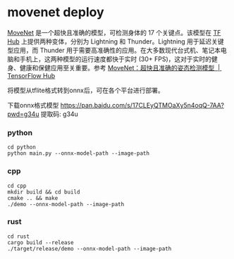 # movenet deploy

[MoveNet](https://t.co/QpfnVL0YYI?amp=1) 是一个超快且准确的模型，可检测身体的 17 个关键点。该模型在 [TF Hub](https://tfhub.dev/s?q=movenet) 上提供两种变体，分别为 Lightning 和 Thunder。Lightning 用于延迟关键型应用，而 Thunder 用于需要高准确性的应用。在大多数现代台式机、笔记本电脑和手机上，这两种模型的运行速度都快于实时 (30+ FPS)，这对于实时的健身、健康和保健应用至关重要。参考 [MoveNet：超快且准确的姿态检测模型 &nbsp;|&nbsp; TensorFlow Hub](https://www.tensorflow.org/hub/tutorials/movenet?hl=zh-cn)

将模型从tflite格式转到onnx后，可在各个平台进行部署。

下载onnx格式模型  https://pan.baidu.com/s/17CLEyQTMOaXy5n4oqQ-7AA?pwd=g34u 提取码: g34u

### python

```shell
cd python
python main.py --onnx-model-path --image-path
```

### cpp

```shell
cd cpp
mkdir build && cd build
cmake .. && make
./demo --onnx-model-path --image-path
```

### rust

```shell
cd rust
cargo build --release
./target/release/demo --onnx-model-path --image-path
```